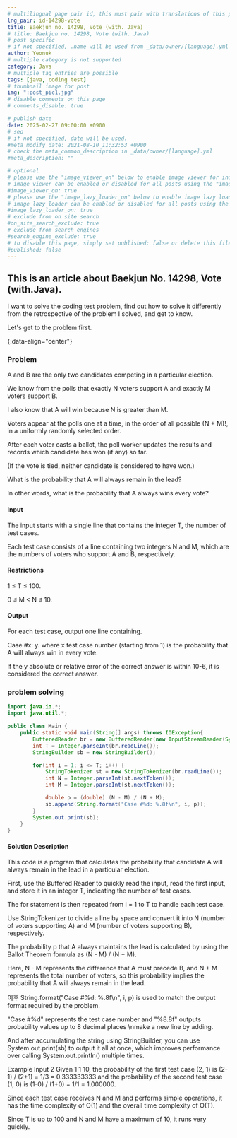 ```yaml
---
# multilingual page pair id, this must pair with translations of this page. (This name must be unique)
lng_pair: id-14298-vote
title: Baekjun no. 14298, Vote (with. Java)
# title: Baekjun no. 14298, Vote (with. Java)
# post specific
# if not specified, .name will be used from _data/owner/[language].yml
author: Yeonuk
# multiple category is not supported
category: Java
# multiple tag entries are possible
tags: [java, coding test]
# thumbnail image for post
img: ":post_pic1.jpg"
# disable comments on this page
# comments_disable: true

# publish date
date: 2025-02-27 09:00:00 +0900
# seo
# if not specified, date will be used.
#meta_modify_date: 2021-08-10 11:32:53 +0900
# check the meta_common_description in _data/owner/[language].yml
#meta_description: ""

# optional
# please use the "image_viewer_on" below to enable image viewer for individual pages or posts (_posts/ or [language]/_posts folders).
# image viewer can be enabled or disabled for all posts using the "image_viewer_posts: true" setting in _data/conf/main.yml.
#image_viewer_on: true
# please use the "image_lazy_loader_on" below to enable image lazy loader for individual pages or posts (_posts/ or [language]/_posts folders).
# image lazy loader can be enabled or disabled for all posts using the "image_lazy_loader_posts: true" setting in _data/conf/main.yml.
#image_lazy_loader_on: true
# exclude from on site search
#on_site_search_exclude: true
# exclude from search engines
#search_engine_exclude: true
# to disable this page, simply set published: false or delete this file
#published: false
---
```


<!-- outline-start -->

## This is an article about Baekjun No. 14298, Vote (with.Java).

I want to solve the coding test problem, find out how to solve it differently from the retrospective of the problem I solved, and get to know.

Let's get to the problem first.

{:data-align="center"}

<!-- outline-end -->

### Problem

A and B are the only two candidates competing in a particular election.

We know from the polls that exactly N voters support A and exactly M voters support B.

I also know that A will win because N is greater than M.

Voters appear at the polls one at a time, in the order of all possible (N + M)!, in a uniformly randomly selected order.

After each voter casts a ballot, the poll worker updates the results and records which candidate has won (if any) so far.

(If the vote is tied, neither candidate is considered to have won.)

What is the probability that A will always remain in the lead?

In other words, what is the probability that A always wins every vote?

#### Input

The input starts with a single line that contains the integer T, the number of test cases.

Each test case consists of a line containing two integers N and M, which are the numbers of voters who support A and B, respectively.

#### Restrictions

1 ≤ T ≤ 100.

0 ≤ M < N ≤ 10.

#### Output

For each test case, output one line containing.

Case #x: y. where x test case number (starting from 1) is the probability that A will always win in every vote.

If the y absolute or relative error of the correct answer is within 10-6, it is considered the correct answer.

### problem solving

```java
import java.io.*;
import java.util.*;

public class Main {
    public static void main(String[] args) throws IOException{
        BufferedReader br = new BufferedReader(new InputStreamReader(System.in));
        int T = Integer.parseInt(br.readLine());
        StringBuilder sb = new StringBuilder();

        for(int i = 1; i <= T; i++) {
            StringTokenizer st = new StringTokenizer(br.readLine());
            int N = Integer.parseInt(st.nextToken());
            int M = Integer.parseInt(st.nextToken());

            double p = (double) (N - M) / (N + M);
            sb.append(String.format("Case #%d: %.8f\n", i, p));
        }
        System.out.print(sb);
    }
}
```

#### Solution Description

This code is a program that calculates the probability that candidate A will always remain in the lead in a particular election.

First, use the Buffered Reader to quickly read the input, read the first input, and store it in an integer T, indicating the number of test cases.

The for statement is then repeated from i = 1 to T to handle each test case.

Use StringTokenizer to divide a line by space and convert it into N (number of voters supporting A) and M (number of voters supporting B), respectively.

The probability p that A always maintains the lead is calculated by using the Ballot Theorem formula as (N - M) / (N + M).

Here, N - M represents the difference that A must precede B, and N + M represents the total number of voters, so this probability implies the probability that A will always remain in the lead.

이후 String.format("Case #%d: %.8f\n", i, p) is used to match the output format required by the problem.

"Case #%d" represents the test case number and "%8.8f" outputs probability values up to 8 decimal places \nmake a new line by adding.

And after accumulating the string using StringBuilder, you can use System.out.print(sb) to output it all at once, which improves performance over calling System.out.println() multiple times.

Example Input 2 Given 1 1 10, the probability of the first test case (2, 1) is (2-1) / (2+1) = 1/3 = 0.333333333 and the probability of the second test case (1, 0) is (1-0) / (1+0) = 1/1 = 1.000000.

Since each test case receives N and M and performs simple operations, it has the time complexity of O(1) and the overall time complexity of O(T).

Since T is up to 100 and N and M have a maximum of 10, it runs very quickly.
